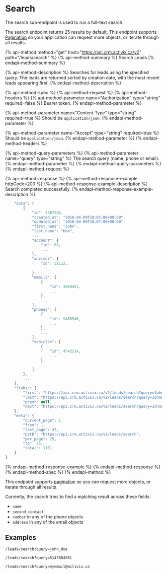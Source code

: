 # Search

The search sub-endpoint is used to run a full-text search.

The search endpoint returns 25 results by default. This endpoint supports [Pagination](../pagination.md) so your application can request more objects, or iterate through all results.

{% api-method method="get" host="https://api.crm.activix.ca/v2" path="/leads/search" %}
{% api-method-summary %}
Search Leads
{% endapi-method-summary %}

{% api-method-description %}
Searches for leads using the specified query. The leads are returned sorted by creation date, with the most recent leads appearing first.
{% endapi-method-description %}

{% api-method-spec %}
{% api-method-request %}
{% api-method-headers %}
{% api-method-parameter name="Authorization" type="string" required=false %}
Bearer token.
{% endapi-method-parameter %}

{% api-method-parameter name="Content-Type" type="string" required=true %}
Should be `application/json`.
{% endapi-method-parameter %}

{% api-method-parameter name="Accept" type="string" required=true %}
Should be `application/json`.
{% endapi-method-parameter %}
{% endapi-method-headers %}

{% api-method-query-parameters %}
{% api-method-parameter name="query" type="string" %}
The search query \(name, phone or email\).
{% endapi-method-parameter %}
{% endapi-method-query-parameters %}
{% endapi-method-request %}

{% api-method-response %}
{% api-method-response-example httpCode=200 %}
{% api-method-response-example-description %}
Search completed successfully.
{% endapi-method-response-example-description %}

```javascript
    "data": [
        {
            "id": 3387562,
            "created_at": "2018-04-09T18:05:00+00:00",
            "updated_at": "2018-04-09T18:07:00+00:00",
            "first_name": "John",
            "last_name": "Doe",
            ...
            "account": {
                "id": 66,
                ...
            },
            "advisor": {
                "id": 51112,
                ...
            },
            "emails": [
                {
                    "id": 3664451,
                    ...
                },
                ...
            ],
            "phones": [
                {
                    "id": 9465546,
                    ...
                },
                ...
            ],
            "vehicles": [
                {
                    "id": 4542214,
                    ...
                },
                ...
            ]
        },
        ...
    ],
    "links": {
        "first": "https://api.crm.activix.ca/v2/leads/search?query=John&page=1",
        "last": "https://api.crm.activix.ca/v2/leads/search?query=John&page=47",
        "prev": null,
        "next": "https://api.crm.activix.ca/v2/leads/search?query=John&page=2"
    },
    "meta": {
        "current_page": 1,
        "from": 1,
        "last_page": 47,
        "path": "https://api.crm.activix.ca/v2/leads/search",
        "per_page": 25,
        "to": 25,
        "total": 1161
    }
}
```
{% endapi-method-response-example %}
{% endapi-method-response %}
{% endapi-method-spec %}
{% endapi-method %}

This endpoint supports [pagination](../pagination.md) so you can request more objects, or iterate through all results.

Currently, the search tries to find a matching result across these fields:

* `name`
* `second_contact`
* `number` in any of the phone objects
* `address` in any of the email objects

## Examples

```text
/leads/search?query=john_doe
```

```text
/leads/search?query=5147894561
```

```text
/leads/search?query=myemail@activix.ca
```


